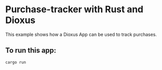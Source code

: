 # Purchase-tracker with Rust and Dioxus

This example shows how a Dioxus App can be used to track purchases.

## To run this app:

```
cargo run
```
